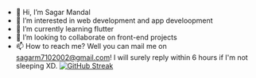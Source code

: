 - 👋 Hi, I’m Sagar Mandal
- 👀 I’m interested in web development and app develoopment
- 🌱 I’m currently learning flutter
- 💞️ I’m looking to collaborate on front-end projects
- 📫 How to reach me? Well you can mail me on sagarm7102002@gmail.com! I will surely reply within 6 hours if I'm not sleeping XD.
[![GitHub Streak](https://streak-stats.demolab.com/?user=seeker710)](https://git.io/streak-stats)
